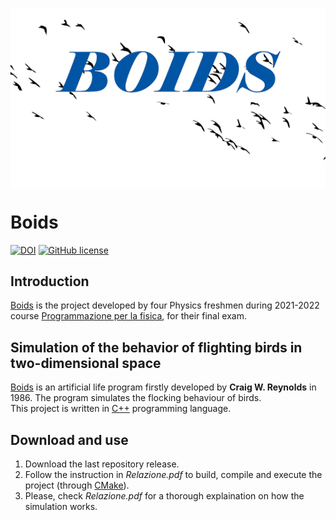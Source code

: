 <img src="./images/boids.png" 
        style="display: block; margin: 0 auto" />

# Boids

[![DOI](https://zenodo.org/badge/490634037.svg)](https://zenodo.org/badge/latestdoi/490634037)
[![GitHub license](https://img.shields.io/github/license/simop07/boids-2D-simulation)](https://github.com/simop07/boids-2D-simulation/blob/main/LICENSE)

## Introduction

[Boids](#boids) is the project developed by four Physics freshmen during 2021-2022 course [Programmazione per la fisica](https://github.com/giacomini/pf2021/), for their final exam.

## Simulation of the behavior of flighting birds in two-dimensional space

[Boids](https://en.wikipedia.org/wiki/Boids) is an artificial life program firstly developed by **Craig W. Reynolds** in 1986. The program simulates the flocking behaviour of birds.\
This project is written in [C++](https://isocpp.org/) programming language.

## Download and use

1) Download the last repository release.
2) Follow the instruction in _Relazione.pdf_ to build, compile and execute the project (through [CMake](https://cmake.org/)).
3) Please, check _Relazione.pdf_ for a thorough explaination on how the simulation works.